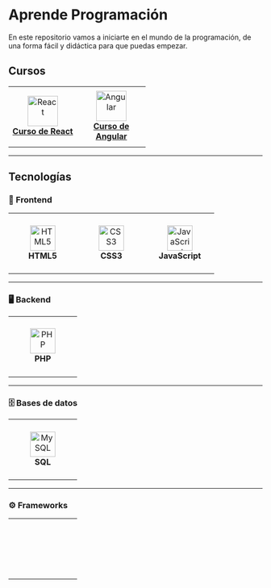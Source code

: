 # Aprende Programación

En este repositorio vamos a iniciarte en el mundo de la programación, de una forma fácil y didáctica para que puedas empezar.

## Cursos

<table>
  <tr>
    <td align="center" width="120" height="120">
      <a href="./REACT/README.md">
        <img src="https://upload.wikimedia.org/wikipedia/commons/a/a7/React-icon.svg" alt="React" width="60"/>
        <br/>
        <strong>Curso de React</strong>
      </a>
    </td>
    <td align="center" width="120" height="120">
      <a href="./Angular/README.md">
        <img src="https://angular.io/assets/images/logos/angular/angular.svg" alt="Angular" width="60"/>
        <br/>
        <strong>Curso de Angular</strong>
      </a>
    </td>
  </tr>
</table>

---

## Tecnologías

### 🎨 Frontend

<table>
  <tr>
    <td align="center" width="120" height="120">
      <img src="https://cdn.jsdelivr.net/gh/devicons/devicon/icons/html5/html5-original.svg" alt="HTML5" width="50"/>
      <br/>
      <strong>HTML5</strong>
    </td>
    <td align="center" width="120" height="120">
      <img src="https://cdn.jsdelivr.net/gh/devicons/devicon/icons/css3/css3-original.svg" alt="CSS3" width="50"/>
      <br/>
      <strong>CSS3</strong>
    </td>
    <td align="center" width="120" height="120">
      <img src="https://cdn.jsdelivr.net/gh/devicons/devicon/icons/javascript/javascript-original.svg" alt="JavaScript" width="50"/>
      <br/>
      <strong>JavaScript</strong>
    </td>
  </tr>
</table>

---

### 🖥️ Backend

<table>
  <tr>
    <td align="center" width="120" height="120">
      <img src="https://cdn.jsdelivr.net/gh/devicons/devicon/icons/php/php-original.svg" alt="PHP" width="50"/>
      <br/>
      <strong>PHP</strong>
    </td>
  </tr>
</table>

---

### 🗄️ Bases de datos

<table>
  <tr>
    <td align="center" width="120" height="120">
      <img src="https://cdn.jsdelivr.net/gh/devicons/devicon/icons/mysql/mysql-original.svg" alt="MySQL" width="50"/>
      <br/>
      <strong>SQL</strong>
    </td>
  </tr>
</table>

---

### ⚙️ Frameworks

<table>
  <tr>
    <td align="center" width="120" height="120">
      <a href="./REACT/README.md">
        <img src="https://upload.wikimedia.org/wikipedia/com


